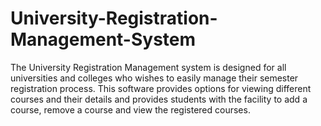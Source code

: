 # University-Registration-Management-System
The University Registration Management system is designed for all universities and colleges who wishes to easily manage their semester registration process. This software provides options for viewing different courses and their details and provides students with the facility to add a course, remove a course and view the registered courses.

